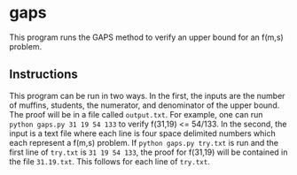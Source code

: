 # gaps
This program runs the GAPS method to verify an upper bound for an f(m,s) problem.

## Instructions
This program can be run in two ways. In the first, the inputs are the number of muffins, students, the numerator, and denominator of the upper bound. The proof will be in a file called `output.txt`. For example, one can run `python gaps.py 31 19 54 133` to verify f(31,19) <= 54/133. In the second, the input is a text file where each line is four space delimited numbers which each represent a f(m,s) problem. If `python gaps.py try.txt` is run and the first line of `try.txt` is `31 19 54 133`, the proof for f(31,19) will be contained in the file `31.19.txt`. This follows for each line of `try.txt`.
